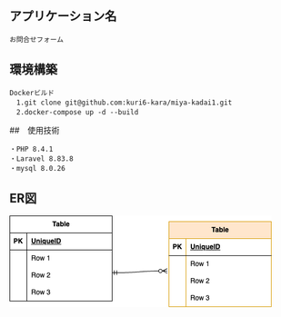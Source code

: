 ## アプリケーション名
```
お問合せフォーム
```

## 環境構築
```
Dockerビルド
　1.git clone git@github.com:kuri6-kara/miya-kadai1.git
　2.docker-compose up -d --build
```

##　使用技術
```
・PHP 8.4.1
・Laravel 8.83.8
・mysql 8.0.26
```

## ER図
![ER図](ER.drawio.png)
